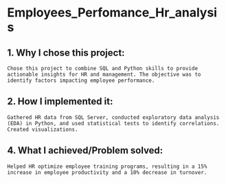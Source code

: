 # Employees_Perfomance_Hr_analysis

## 1. Why I chose this project:
    Chose this project to combine SQL and Python skills to provide actionable insights for HR and management. The objective was to identify factors impacting employee performance.

## 2. How I implemented it:
    Gathered HR data from SQL Server, conducted exploratory data analysis (EDA) in Python, and used statistical tests to identify correlations. Created visualizations.

## 4. What I achieved/Problem solved: 
    Helped HR optimize employee training programs, resulting in a 15% increase in employee productivity and a 10% decrease in turnover.

